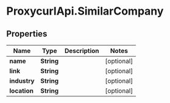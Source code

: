 # ProxycurlApi.SimilarCompany

## Properties

Name | Type | Description | Notes
------------ | ------------- | ------------- | -------------
**name** | **String** |  | [optional] 
**link** | **String** |  | [optional] 
**industry** | **String** |  | [optional] 
**location** | **String** |  | [optional] 



